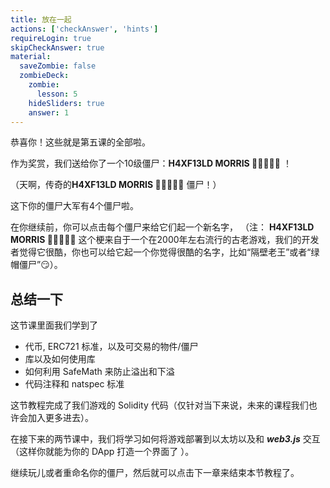```yaml
---
title: 放在一起
actions: ['checkAnswer', 'hints']
requireLogin: true
skipCheckAnswer: true
material:
  saveZombie: false
  zombieDeck:
    zombie:
      lesson: 5
    hideSliders: true
    answer: 1
---
```


恭喜你！这些就是第五课的全部啦。

作为奖赏，我们送给你了一个10级僵尸：**H4XF13LD MORRIS 💯💯😎💯💯** ！

（天啊，传奇的**H4XF13LD MORRIS 💯💯😎💯💯** 僵尸！）

这下你的僵尸大军有4个僵尸啦。

在你继续前，你可以点击每个僵尸来给它们起一个新名字， （注： **H4XF13LD MORRIS 💯💯😎💯💯** 这个梗来自于一个在2000年左右流行的古老游戏，我们的开发者觉得它很酷，你也可以给它起一个你觉得很酷的名字，比如“隔壁老王”或者“绿帽僵尸”😏）。

## 总结一下

这节课里面我们学到了

- 代币,  ERC721 标准，以及可交易的物件/僵尸
- 库以及如何使用库
- 如何利用 SafeMath 来防止溢出和下溢 
- 代码注释和 natspec 标准 

这节教程完成了我们游戏的 Solidity 代码（仅针对当下来说，未来的课程我们也许会加入更多进去）。

在接下来的两节课中，我们将学习如何将游戏部署到以太坊以及和 ***web3.js*** 交互 （这样你就能为你的 DApp 打造一个界面了 ）。

继续玩儿或者重命名你的僵尸，然后就可以点击下一章来结束本节教程了。
